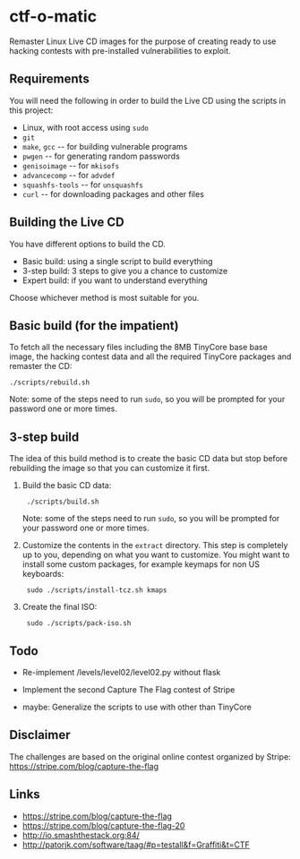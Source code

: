 ctf-o-matic
===========
Remaster Linux Live CD images for the purpose of creating ready to
use hacking contests with pre-installed vulnerabilities to exploit.


Requirements
------------
You will need the following in order to build the Live CD using
the scripts in this project:

* Linux, with root access using `sudo`
* `git`
* `make`, `gcc` -- for building vulnerable programs
* `pwgen` -- for generating random passwords
* `genisoimage` -- for `mkisofs`
* `advancecomp` -- for `advdef`
* `squashfs-tools` -- for `unsquashfs`
* `curl` -- for downloading packages and other files


Building the Live CD
--------------------
You have different options to build the CD.

* Basic build: using a single script to build everything
* 3-step build: 3 steps to give you a chance to customize
* Expert build: if you want to understand everything

Choose whichever method is most suitable for you.


Basic build (for the impatient)
-------------------------------
To fetch all the necessary files including the 8MB TinyCore base
base image, the hacking contest data and all the required TinyCore
packages and remaster the CD:

    ./scripts/rebuild.sh

Note: some of the steps need to run `sudo`, so you will be prompted
for your password one or more times.


3-step build
------------
The idea of this build method is to create the basic CD data but stop
before rebuilding the image so that you can customize it first.

1. Build the basic CD data:

        ./scripts/build.sh

   Note: some of the steps need to run `sudo`, so you will be
   prompted for your password one or more times.

2. Customize the contents in the `extract` directory. This step is
   completely up to you, depending on what you want to customize.
   You might want to install some custom packages, for example
   keymaps for non US keyboards:

        sudo ./scripts/install-tcz.sh kmaps

3. Create the final ISO:

        sudo ./scripts/pack-iso.sh


Todo
----
* Re-implement /levels/level02/level02.py without flask

* Implement the second Capture The Flag contest of Stripe

* maybe: Generalize the scripts to use with other than TinyCore


Disclaimer
----------
The challenges are based on the original online contest
organized by Stripe:
https://stripe.com/blog/capture-the-flag


Links
-----
* https://stripe.com/blog/capture-the-flag
* https://stripe.com/blog/capture-the-flag-20
* http://io.smashthestack.org:84/
* http://patorjk.com/software/taag/#p=testall&f=Graffiti&t=CTF



